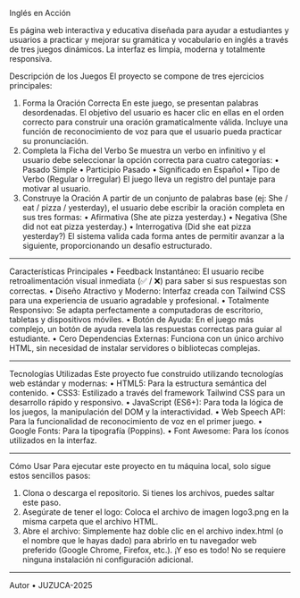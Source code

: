 Inglés en Acción 

Es página web interactiva y educativa diseñada para ayudar a estudiantes y usuarios a practicar y mejorar su gramática y vocabulario en inglés a través de tres juegos dinámicos. La interfaz es limpia, moderna y totalmente responsiva.

Descripción de los Juegos
El proyecto se compone de tres ejercicios principales:
1. Forma la Oración Correcta
En este juego, se presentan palabras desordenadas. El objetivo del usuario es hacer clic en ellas en el orden correcto para construir una oración gramaticalmente válida. Incluye una función de reconocimiento de voz para que el usuario pueda practicar su pronunciación.
2. Completa la Ficha del Verbo
Se muestra un verbo en infinitivo y el usuario debe seleccionar la opción correcta para cuatro categorías:
•	Pasado Simple
•	Participio Pasado
•	Significado en Español
•	Tipo de Verbo (Regular o Irregular) El juego lleva un registro del puntaje para motivar al usuario.
3. Construye la Oración
A partir de un conjunto de palabras base (ej: She / eat / pizza / yesterday), el usuario debe escribir la oración completa en sus tres formas:
•	Afirmativa (She ate pizza yesterday.)
•	Negativa (She did not eat pizza yesterday.)
•	Interrogativa (Did she eat pizza yesterday?) El sistema valida cada forma antes de permitir avanzar a la siguiente, proporcionando un desafío estructurado.
________________________________________
 Características Principales
•	Feedback Instantáneo: El usuario recibe retroalimentación visual inmediata (✅ / ❌) para saber si sus respuestas son correctas.
•	Diseño Atractivo y Moderno: Interfaz creada con Tailwind CSS para una experiencia de usuario agradable y profesional.
•	Totalmente Responsivo: Se adapta perfectamente a computadoras de escritorio, tabletas y dispositivos móviles.
•	Botón de Ayuda: En el juego más complejo, un botón de ayuda revela las respuestas correctas para guiar al estudiante.
•	Cero Dependencias Externas: Funciona con un único archivo HTML, sin necesidad de instalar servidores o bibliotecas complejas.
________________________________________
Tecnologías Utilizadas
Este proyecto fue construido utilizando tecnologías web estándar y modernas:
•	HTML5: Para la estructura semántica del contenido.
•	CSS3: Estilizado a través del framework Tailwind CSS para un desarrollo rápido y responsivo.
•	JavaScript (ES6+): Para toda la lógica de los juegos, la manipulación del DOM y la interactividad.
•	Web Speech API: Para la funcionalidad de reconocimiento de voz en el primer juego.
•	Google Fonts: Para la tipografía (Poppins).
•	Font Awesome: Para los íconos utilizados en la interfaz.
________________________________________
Cómo Usar
Para ejecutar este proyecto en tu máquina local, solo sigue estos sencillos pasos:
1.	Clona o descarga el repositorio. Si tienes los archivos, puedes saltar este paso.
2.	Asegúrate de tener el logo: Coloca el archivo de imagen logo3.png en la misma carpeta que el archivo HTML.
3.	Abre el archivo: Simplemente haz doble clic en el archivo index.html (o el nombre que le hayas dado) para abrirlo en tu navegador web preferido (Google Chrome, Firefox, etc.).
¡Y eso es todo! No se requiere ninguna instalación ni configuración adicional.
________________________________________
Autor
•	JUZUCA-2025



